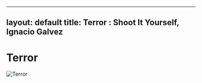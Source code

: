 
---
layout: default
title: Terror : Shoot It Yourself, Ignacio Galvez
---

# Terror

![Terror](http://assets.farmhouse.co/publishing/1-shoot-it-yourself/images/terror-1.jpg)
